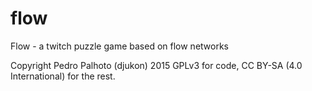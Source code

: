 # flow
Flow - a twitch puzzle game based on flow networks

Copyright Pedro Palhoto (djukon) 2015
GPLv3 for code, CC BY-SA (4.0 International) for the rest.
